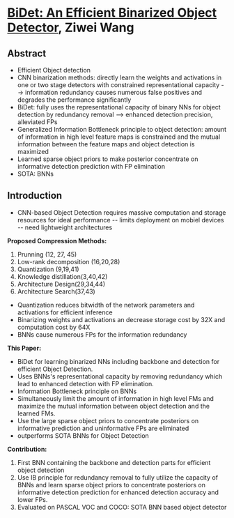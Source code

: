 # [BiDet: An Efficient Binarized Object Detector](https://arxiv.org/pdf/2003.03961.pdf), Ziwei Wang

## Abstract

- Efficient Object detection
- CNN binarization methods: directly learn the weights and activations in one or two stage detectors with constrained representational capacity --> information redundancy causes numerous false positives and degrades the performance significantly
- BiDet: fully uses the representational capacity of binary NNs for object detection by redundancy removal --> enhanced detection precision, alleviated FPs
- Generalized Information Bottleneck principle to object detection: amount of information in high level feature maps is constrained and the mutual information between the feature maps and object detection is maximized
- Learned sparse object priors to make posterior concentrate on informative detection prediction with FP elimination
- SOTA: BNNs

## Introduction

- CNN-based Object Detection requires massive computation and storage resources for ideal performance -- limits deployment on mobiel devices -- need lightweight architectures

**Proposed Compression Methods:**<br>
1. Prunning (12, 27, 45)
2. Low-rank decomposition (16,20,28)
3. Quantization (9,19,41)
4. Knowledge distillation(3,40,42)
5. Architecture Design(29,34,44)
6. Architecture Search(37,43)

- Quantization reduces bitwidth of the network parameters and activations for efficient inference
- Binarizing weights and activations an decrease storage cost by 32X and computation cost by 64X
- BNNs cause numerous FPs for the information redundancy

**This Paper:**<br>
- BiDet for learning binarized NNs including backbone and detection for efficient Object Detection.
- Uses BNNs's representational capacity by removing redundancy which lead to enhanced detection with FP elimination.
- Information Bottleneck principle on BNNs
- Simultaneously limit the amount of information in high level FMs and maximize the mutual information between object detection and the learned FMs.
- Use the large sparse object priors to concentrate posteriors on informative prediction and uninformative FPs are eliminated
- outperforms SOTA BNNs for Object Detection

**Contribution:**<br>
1. First BNN containing the backbone and detection parts for efficient object detection
2. Use IB principle for redundancy removal to fully utilize the capacity of BNNs and learn sparse object priors to concentrate posteriors on informative detection prediction for enhanced detection accuracy and lower FPs.
3. Evaluated on PASCAL VOC and COCO: SOTA BNN based object detector